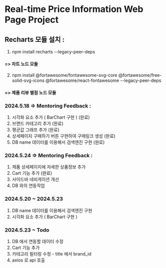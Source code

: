 # Real-time Price Information Web Page Project

## Recharts 모듈 설치 : 
1. npm install recharts --legacy-peer-deps
####   => 차트 노드 모듈
2. npm install @fortawesome/fontawesome-svg-core @fortawesome/free-solid-svg-icons @fortawesome/react-fontawesome --legacy-peer-deps
####   => 제품 리뷰 별점 노드 모듈

### 2024.5.18 => Mentoring Feedback : 
1. 시각화 요소 추가 ( BarChart 구현 ) (완료)
2. 브랜드 카테고리 추가 (완료)
3. 평균값 그래프 추가 (완료)
4. 상세페이지 구매하기 버튼 구현하여 구매링크 생성 (완료)
5. DB name 데이터를 이용해서 검색엔진 구현 (완료)

### 2024.5.24 => Mentoring Feedback :
1. 제품 상세페이지에 자세한 상품정보 추가
2. Cart 기능 추가 (완료)
3. 사이드바 네비게이션 개선
4. DB 와의 연동작업

### 2024.5.20 ~ 2024.5.23
1. DB name 데이터를 이용해서 검색엔진 구현 
2. 시각화 요소 추가 ( BarChart 구현 )

### 2024.5.23 ~ Todo
1. DB 에서 연동할 데이터 수정 
2. Cart 기능 추가
3. 카테고리 필터링 수정 - title 에서 brand_id
4. axios 로 api 호출
